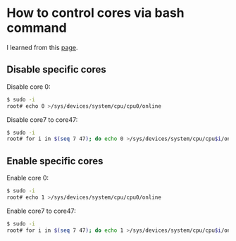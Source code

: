 # How to control cores via bash command

I learned from this [page](http://stackoverflow.com/questions/6372972/disable-all-but-one-core-via-bash-command).

## Disable specific cores

Disable core 0:

```bash
$ sudo -i
root# echo 0 >/sys/devices/system/cpu/cpu0/online
```

Disable core7 to core47:

```bash
$ sudo -i
root# for i in $(seq 7 47); do echo 0 >/sys/devices/system/cpu/cpu$i/online; done
```

## Enable specific cores

Enable core 0:

```bash
$ sudo -i
root# echo 1 >/sys/devices/system/cpu/cpu0/online
```

Enable core7 to core47:

```bash
$ sudo -i
root# for i in $(seq 7 47); do echo 1 >/sys/devices/system/cpu/cpu$i/online; done
```
